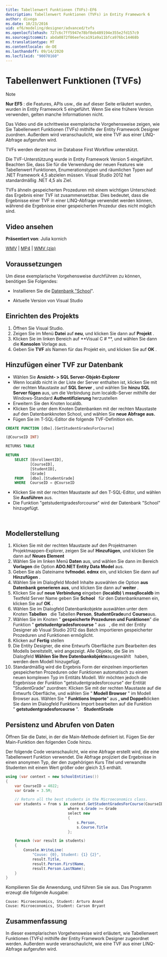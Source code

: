 ```yaml
---
title: Tabellenwert Funktionen (TVFs)-EF6
description: Tabellenwert Funktionen (TVFs) in Entity Framework 6
author: divega
ms.date: 10/23/2016
uid: ef6/modeling/designer/advanced/tvfs
ms.openlocfilehash: 727c6c7ff5947e78bf8eb489194e355e2fd157c9
ms.sourcegitcommit: abda0872f86eefeca191a9a11bfca976bc14468b
ms.translationtype: MT
ms.contentlocale: de-DE
ms.lasthandoff: 09/14/2020
ms.locfileid: "90070160"
---
```

# <a name="table-valued-functions-tvfs"></a>Tabellenwert Funktionen (TVFs)
> [!NOTE]
> **Nur EF5** : die Features, APIs usw., die auf dieser Seite erläutert wurden, wurden in Entity Framework 5 eingeführt. Wenn Sie eine frühere Version verwenden, gelten manche Informationen nicht.

Das Video und die schrittweise exemplarische Vorgehensweise zeigen, wie Sie Tabellenwert Funktionen (TVFs) mithilfe der Entity Framework Designer zuordnen. Außerdem wird veranschaulicht, wie eine TVF aus einer LINQ-Abfrage aufgerufen wird.

TVFs werden derzeit nur im Database First Workflow unterstützt.

Die TVF-Unterstützung wurde in Entity Framework Version 5 eingeführt. Beachten Sie, dass Sie für die Verwendung der neuen Features wie Tabellenwert Funktionen, Enumerationstypen und räumlichen Typen auf .NET Framework 4,5 abzielen müssen. Visual Studio 2012 hat standardmäßig .NET 4,5 als Ziel.

TVFs ähneln gespeicherten Prozeduren mit einem wichtigen Unterschied: das Ergebnis einer TVF ist zusammensetzbar. Dies bedeutet, dass die Ergebnisse einer TVF in einer LINQ-Abfrage verwendet werden können, während die Ergebnisse einer gespeicherten Prozedur dies nicht möglich sind.

## <a name="watch-the-video"></a>Video ansehen

**Präsentiert von**: Julia kornich

[WMV](https://download.microsoft.com/download/6/0/A/60A6E474-5EF3-4E1E-B9EA-F51D2DDB446A/HDI-ITPro-MSDN-winvideo-tvf.wmv)  |  [MP4](https://download.microsoft.com/download/6/0/A/60A6E474-5EF3-4E1E-B9EA-F51D2DDB446A/HDI-ITPro-MSDN-mp4video-tvf.m4v)  |  [WMV (zip)](https://download.microsoft.com/download/6/0/A/60A6E474-5EF3-4E1E-B9EA-F51D2DDB446A/HDI-ITPro-MSDN-winvideo-tvf.zip)

## <a name="pre-requisites"></a>Voraussetzungen

Um diese exemplarische Vorgehensweise durchführen zu können, benötigen Sie Folgendes:

- Installieren Sie die [Datenbank "School](xref:ef6/resources/school-database)".

- Aktuelle Version von Visual Studio

## <a name="set-up-the-project"></a>Einrichten des Projekts

1.  Öffnen Sie Visual Studio.
2.  Zeigen Sie im Menü **Datei** auf **neu**, und klicken Sie dann auf **Projekt** .
3.  Klicken Sie im linken Bereich auf **Visual C \# **, und wählen Sie dann die **Konsolen** Vorlage aus.
4.  Geben Sie **TVF** als Namen für das Projekt ein, und klicken Sie auf **OK** .

## <a name="add-a-tvf-to-the-database"></a>Hinzufügen einer TVF zur Datenbank

-   Wählen Sie **Ansicht- &gt; SQL Server-Objekt-Explorer**
-   Wenn localdb nicht in der Liste der Server enthalten ist, klicken Sie mit der rechten Maustaste auf **SQL Server** , und wählen Sie **hinzu SQL Server fügen** aus, um die Verbindung zum localdb-Server mithilfe der Windows-Standard **Authentifizierung** herzustellen
-   Erweitern Sie den Knoten localdb.
-   Klicken Sie unter dem Knoten Datenbanken mit der rechten Maustaste auf den Datenbankknoten School, und wählen Sie **neue Abfrage aus.**
-   Fügen Sie im T-SQL-Editor die folgende TVF-Definition ein.

``` SQL
CREATE FUNCTION [dbo].[GetStudentGradesForCourse]

(@CourseID INT)

RETURNS TABLE

RETURN
    SELECT [EnrollmentID],
           [CourseID],
           [StudentID],
           [Grade]
    FROM   [dbo].[StudentGrade]
    WHERE  CourseID = @CourseID
```

-   Klicken Sie mit der rechten Maustaste auf den T-SQL-Editor, und wählen Sie **Ausführen** aus.
-   Die Funktion "getstudentgradesforcourse" wird der Datenbank "School" hinzugefügt.

 

## <a name="create-a-model"></a>Modellerstellung

1.  Klicken Sie mit der rechten Maustaste auf den Projektnamen Projektmappen-Explorer, zeigen Sie auf **Hinzufügen**, und klicken Sie dann auf **Neues Element**
2.  Wählen Sie im linken Menü **Daten** aus, und wählen Sie dann im Bereich **Vorlagen** die Option **ADO.NET Entity Data Model** aus.
3.  Geben Sie als Dateiname **tvfmodel. edmx** ein, und klicken Sie dann auf **Hinzufügen** .
4.  Wählen Sie im Dialogfeld Modell Inhalte auswählen die Option **aus Datenbank generieren aus**, und klicken Sie dann auf **weiter** .
5.  Klicken Sie auf **neue Verbindung** eingeben **(localdb) \\ mssqllocaldb** im Textfeld Server Name geben Sie **School**   für den Datenbanknamen ein, klicken Sie auf **OK** .
6.  Wählen Sie im Dialogfeld Datenbankobjekte auswählen unter dem Knoten **Tabellen**   die Tabellen **Person**, **StudentGrade**und **Course**aus.  
7.  Wählen Sie im Knoten " **gespeicherte Prozeduren und Funktionen**" die Funktion " **getstudentgradesforcourse** " aus   , die mit der Entity Designer ab Visual Studio 2012 das Batch importieren gespeicherter Prozeduren und Funktionen ermöglicht.
8.  Klicken auf **Fertig** stellen
9.  Die Entity Designer, die eine Entwurfs Oberfläche zum Bearbeiten des Modells bereitstellt, wird angezeigt. Alle Objekte, die Sie im Dialogfeld **Wählen Sie Ihre Datenbankobjekte**ausgewählt   haben, werden dem Modell hinzugefügt.
10. Standardmäßig wird die Ergebnis Form der einzelnen importierten gespeicherten Prozeduren oder Funktionen automatisch zu einem neuen komplexen Typ im Entitäts Modell. Wir möchten jedoch die Ergebnisse der Funktion "getstudentgradesforcourse" der Entität "StudentGrade" zuordnen: Klicken Sie mit der rechten Maustaste auf die Entwurfs Oberfläche, und wählen Sie " **Modell Browser** " im Modell Browser aus. Wählen Sie " **Funktions Importe**" aus **, und Doppel**klicken Sie dann im Dialogfeld Funktions Import bearbeiten auf die Funktion " **getstudentgradesforcourse** ".    **StudentGrade**

## <a name="persist-and-retrieve-data"></a>Persistenz und Abrufen von Daten

Öffnen Sie die Datei, in der die Main-Methode definiert ist. Fügen Sie der Main-Funktion den folgenden Code hinzu.

Der folgende Code veranschaulicht, wie eine Abfrage erstellt wird, die eine Tabellenwert Funktion verwendet. Die Abfrage projiziert die Ergebnisse in einen anonymen Typ, der den zugehörigen Kurs Titel und verwandte Studenten mit einem Wert größer oder gleich 3,5 enthält.

``` csharp
using (var context = new SchoolEntities())
{
    var CourseID = 4022;
    var Grade = 3.5M;

    // Return all the best students in the Microeconomics class.
    var students = from s in context.GetStudentGradesForCourse(CourseID)
                            where s.Grade >= Grade
                            select new
                            {
                                s.Person,
                                s.Course.Title
                            };

    foreach (var result in students)
    {
        Console.WriteLine(
            "Couse: {0}, Student: {1} {2}",
            result.Title,  
            result.Person.FirstName,  
            result.Person.LastName);
    }
}
```

Kompilieren Sie die Anwendung, und führen Sie sie aus. Das Programm erzeugt die folgende Ausgabe:

```console
Couse: Microeconomics, Student: Arturo Anand
Couse: Microeconomics, Student: Carson Bryant
```

## <a name="summary"></a>Zusammenfassung

In dieser exemplarischen Vorgehensweise wird erläutert, wie Tabellenwert Funktionen (TVFs) mithilfe der Entity Framework Designer zugeordnet werden. Außerdem wurde veranschaulicht, wie eine TVF aus einer LINQ-Abfrage aufgerufen wird.
